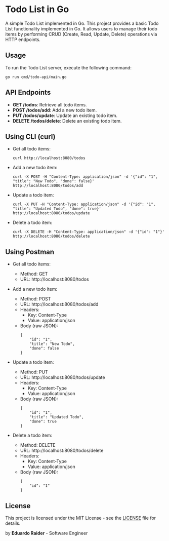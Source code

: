 # Todo List in Go

A simple Todo List implemented in Go. This project provides a basic Todo List functionality implemented in Go. It allows users to manage their todo items by performing CRUD (Create, Read, Update, Delete) operations via HTTP endpoints.

## Usage

To run the Todo List server, execute the following command:

```
go run cmd/todo-api/main.go
```

## API Endpoints

- **GET /todos**: Retrieve all todo items.
- **POST /todos/add**: Add a new todo item.
- **PUT /todos/update**: Update an existing todo item.
- **DELETE /todos/delete**: Delete an existing todo item.

## Using CLI (curl)

- Get all todo items:
  ```
  curl http://localhost:8080/todos
  ```

- Add a new todo item:
  ```
  curl -X POST -H "Content-Type: application/json" -d '{"id": "1", "title": "New Todo", "done": false}' http://localhost:8080/todos/add
  ```

- Update a todo item:
  ```
  curl -X PUT -H "Content-Type: application/json" -d '{"id": "1", "title": "Updated Todo", "done": true}' http://localhost:8080/todos/update
  ```

- Delete a todo item:
  ```
  curl -X DELETE -H "Content-Type: application/json" -d '{"id": "1"}' http://localhost:8080/todos/delete
  ```

## Using Postman

- Get all todo items:
    - Method: GET
    - URL: http://localhost:8080/todos


- Add a new todo item:
    - Method: POST
    - URL: http://localhost:8080/todos/add
    - Headers:
        - Key: Content-Type
        - Value: application/json
    - Body (raw JSON):
      ```
      {
          "id": "1",
          "title": "New Todo",
          "done": false
      }
      ```

- Update a todo item:
    - Method: PUT
    - URL: http://localhost:8080/todos/update
    - Headers:
        - Key: Content-Type
        - Value: application/json
    - Body (raw JSON):
      ```
      {
          "id": "1",
          "title": "Updated Todo",
          "done": true
      }
      ```

- Delete a todo item:
    - Method: DELETE
    - URL: http://localhost:8080/todos/delete
    - Headers:
        - Key: Content-Type
        - Value: application/json
    - Body (raw JSON):
      ```
      {
          "id": "1"
      }
      ```


## License

This project is licensed under the MIT License - see the [LICENSE](LICENSE) file for details.

by **Eduardo Raider** - Software Engineer